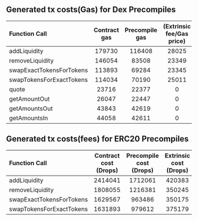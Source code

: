 ## Generated tx costs(Gas) for Dex Precompiles

| Function Call            | Contract gas | Precompile gas | (Extrinsic fee/Gas price) |
|:-------------------------|:------------:|:--------------:|:-------------------------:|
| addLiquidity             |    179730    |     116408     |           28025           |
| removeLiquidity          |    146054    |     83508      |           23349           |
| swapExactTokensForTokens |    113893    |     69284      |           23345           |
| swapTokensForExactTokens |    114034    |     70190      |           25011           |
| quote                    |    23716     |     22377      |             0             |
| getAmountOut             |    26047     |     22447      |             0             |
| getAmountsOut            |    43843     |     42619      |             0             |
| getAmountsIn             |    44058     |     42611      |             0             |


## Generated tx costs(fees) for ERC20 Precompiles

| Function Call            | Contract cost (Drops) | Precompile cost (Drops) | Extrinsic cost (Drops) |
|:-------------------------|:---------------------:|:-----------------------:|:----------------------:|
| addLiquidity             |        2414041        |         1712061         |         420383         |
| removeLiquidity          |        1808055        |         1216381         |         350245         |
| swapExactTokensForTokens |        1629567        |         963486          |         350175         |
| swapTokensForExactTokens |        1631893        |         979612          |         375179         |
